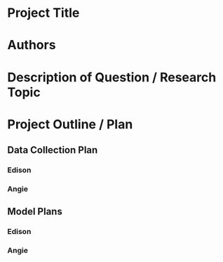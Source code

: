 # Project Title

# Authors

# Description of Question / Research Topic

# Project Outline / Plan

## Data Collection Plan

### Edison

### Angie

## Model Plans

### Edison

### Angie
